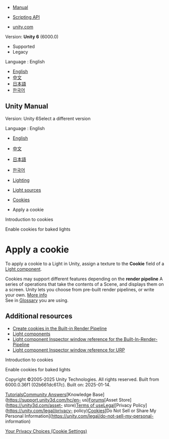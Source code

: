 [](https://docs.unity3d.com)

  * [Manual](../Manual/index.html)
  * [Scripting API](../ScriptReference/index.html)

  * [unity.com](https://unity.com/)

Version: **Unity 6** (6000.0)

  * Supported
  * Legacy

Language : English

  * [English](/Manual/Cookies-apply.html)
  * [中文](/cn/current/Manual/Cookies-apply.html)
  * [日本語](/ja/current/Manual/Cookies-apply.html)
  * [한국어](/kr/current/Manual/Cookies-apply.html)

[](https://docs.unity3d.com)

## Unity Manual

Version: Unity 6Select a different version

Language : English

  * [English](/Manual/Cookies-apply.html)
  * [中文](/cn/current/Manual/Cookies-apply.html)
  * [日本語](/ja/current/Manual/Cookies-apply.html)
  * [한국어](/kr/current/Manual/Cookies-apply.html)

  * [Lighting](LightingOverview.html)
  * [Light sources](lighting-light-sources.html)
  * [Cookies](Cookies.html)
  * Apply a cookie

[](Cookies-introduction.html)

Introduction to cookies

[](Cookies-baked-lights.html)

Enable cookies for baked lights

# Apply a cookie

To apply a cookie to a Light in Unity, assign a texture to the **Cookie**
field of a [Light component](class-Light.html).

Cookies may support different features depending on the **render pipeline** A
series of operations that take the contents of a Scene, and displays them on a
screen. Unity lets you choose from pre-built render pipelines, or write your
own. [More info](render-pipelines.html)  
See in [Glossary](Glossary.html#Renderpipeline) you are using.

## Additional resources

  * [Create cookies in the Built-in Render Pipeline](creating-cookies-built-in-render-pipeline.html)
  * [Light components](lighting-light-components.html)
  * [Light component Inspector window reference for the Built-In-Render-Pipeline](class-Light.html)
  * [Light component Inspector window reference for URP](urp/light-component.html)

[](Cookies-introduction.html)

Introduction to cookies

[](Cookies-baked-lights.html)

Enable cookies for baked lights

Copyright ©2005-2025 Unity Technologies. All rights reserved. Built from
6000.0.36f1 (02b661dc617c). Built on: 2025-01-14.

[Tutorials](https://learn.unity.com/)[Community
Answers](https://answers.unity3d.com)[Knowledge
Base](https://support.unity3d.com/hc/en-
us)[Forums](https://forum.unity3d.com)[Asset Store](https://unity3d.com/asset-
store)[Terms of
use](https://docs.unity3d.com/Manual/TermsOfUse.html)[Legal](https://unity.com/legal)[Privacy
Policy](https://unity.com/legal/privacy-
policy)[Cookies](https://unity.com/legal/cookie-policy)[Do Not Sell or Share
My Personal Information](https://unity.com/legal/do-not-sell-my-personal-
information)

[Your Privacy Choices (Cookie Settings)](javascript:void\(0\);)

